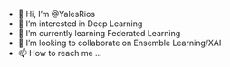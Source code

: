 - 👋 Hi, I’m @YalesRios
- 👀 I’m interested in Deep Learning
- 🌱 I’m currently learning Federated Learning
- 💞️ I’m looking to collaborate on Ensemble Learning/XAI
- 📫 How to reach me ...

<!---
YalesRios/YalesRios is a ✨ special ✨ repository because its `README.md` (this file) appears on your GitHub profile.
You can click the Preview link to take a look at your changes.
--->
